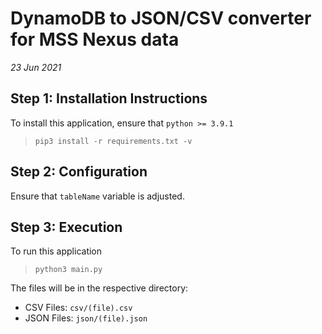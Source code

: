 # DynamoDB to JSON/CSV converter for MSS Nexus data
_23 Jun 2021_

## Step 1: Installation Instructions
To install this application, ensure that `python >= 3.9.1`
> `pip3 install -r requirements.txt -v`

## Step 2: Configuration
Ensure that `tableName` variable is adjusted.

## Step 3: Execution
To run this application
> `python3 main.py`

The files will be in the respective directory:
* CSV Files: `csv/(file).csv`
* JSON Files: `json/(file).json`